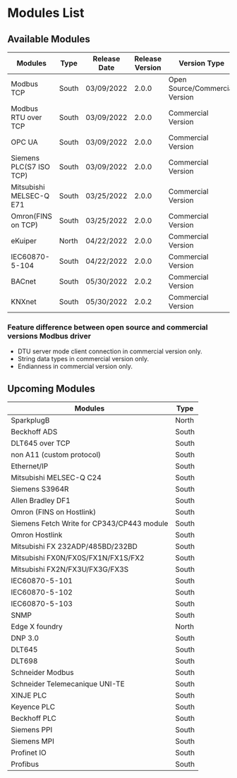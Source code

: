 # Modules List

## Available Modules

| Modules                 | Type | Release Date | Release Version   | Version Type       |
| ----------------------- | ---- |------------- | ----------------- | --------------------------------|
| Modbus TCP              | South | 03/09/2022  | 2.0.0     | Open Source/Commercial Version |
| Modbus RTU over TCP     | South | 03/09/2022  | 2.0.0     | Commercial Version        |
| OPC UA                  | South | 03/09/2022  | 2.0.0     | Commercial Version        |
| Siemens PLC(S7 ISO TCP) | South | 03/09/2022  | 2.0.0     | Commercial Version        |
| Mitsubishi MELSEC-Q E71 | South | 03/25/2022  | 2.0.0     | Commercial Version        |
| Omron(FINS on TCP)      | South | 03/25/2022  | 2.0.0     | Commercial Version        |
| eKuiper                 | North | 04/22/2022  | 2.0.0           | Commercial Version        |
| IEC60870-5-104          | South | 04/22/2022  | 2.0.0           | Commercial Version        |
| BACnet                  | South | 05/30/2022  | 2.0.2   | Commercial Version |
| KNXnet                  | South | 05/30/2022  | 2.0.2   | Commercial Version |

### Feature difference between open source and commercial versions Modbus driver

* DTU server mode client connection in commercial version only.
* String data types in commercial version only.
* Endianness in commercial version only.

## Upcoming Modules

| Modules                                     | Type |
| ------------------------------------------- | ---- |
| SparkplugB                                  | North |
| Beckhoff ADS                                | South |
| DLT645 over TCP                             | South |
| non A11 (custom protocol)                   | South |
| Ethernet/IP                                 | South |
| Mitsubishi MELSEC-Q C24                     | South |
| Siemens S3964R                              | South |
| Allen Bradley DF1                           | South |
| Omron (FINS on Hostlink)                    | South |
| Siemens Fetch Write for CP343/CP443 module  | South |
| Omron Hostlink                              | South |
| Mitsubishi FX 232ADP/485BD/232BD            | South |
| Mitsubishi FX0N/FX0S/FX1N/FX1S/FX2          | South |
| Mitsubishi FX2N/FX3U/FX3G/FX3S              | South |
| IEC60870-5-101                              | South |
| IEC60870-5-102                              | South |
| IEC60870-5-103                              | South |
| SNMP                                        | South |
| Edge X foundry                              | North |
| DNP 3.0                                     | South |
| DLT645                                      | South |
| DLT698                                      | South |
| Schneider Modbus                            | South |
| Schneider Telemecanique UNI-TE              | South |
| XINJE PLC                                   | South |
| Keyence PLC                                 | South |
| Beckhoff PLC                                | South |
| Siemens PPI                                 | South |
| Siemens MPI                                 | South |
| Profinet IO                                 | South |
| Profibus                                    | South |
